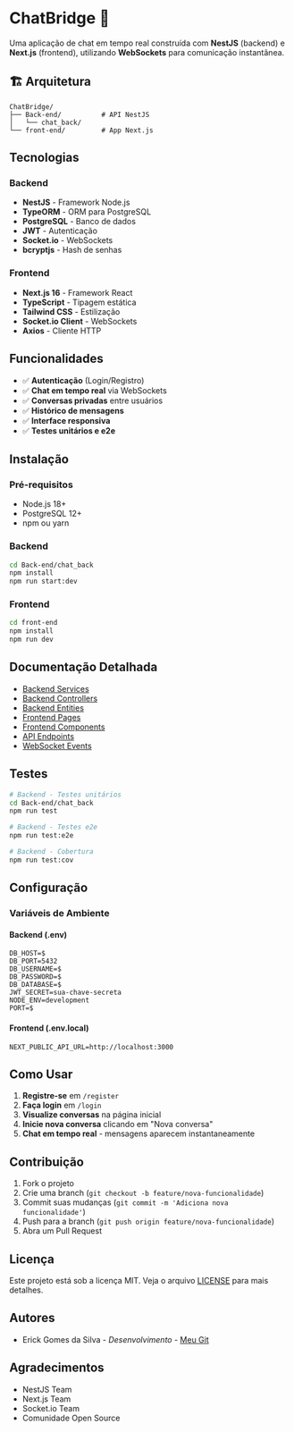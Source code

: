 # ChatBridge 💬

Uma aplicação de chat em tempo real construída com **NestJS** (backend) e **Next.js** (frontend), utilizando **WebSockets** para comunicação instantânea.

## 🏗️ Arquitetura

```
ChatBridge/
├── Back-end/          # API NestJS
│   └── chat_back/
└── front-end/         # App Next.js
```

## Tecnologias

### Backend
- **NestJS** - Framework Node.js
- **TypeORM** - ORM para PostgreSQL
- **PostgreSQL** - Banco de dados
- **JWT** - Autenticação
- **Socket.io** - WebSockets
- **bcryptjs** - Hash de senhas

### Frontend
- **Next.js 16** - Framework React
- **TypeScript** - Tipagem estática
- **Tailwind CSS** - Estilização
- **Socket.io Client** - WebSockets
- **Axios** - Cliente HTTP

## Funcionalidades

- ✅ **Autenticação** (Login/Registro)
- ✅ **Chat em tempo real** via WebSockets
- ✅ **Conversas privadas** entre usuários
- ✅ **Histórico de mensagens**
- ✅ **Interface responsiva**
- ✅ **Testes unitários e e2e**

## Instalação

### Pré-requisitos
- Node.js 18+
- PostgreSQL 12+
- npm ou yarn

### Backend
```bash
cd Back-end/chat_back
npm install
npm run start:dev
```

### Frontend
```bash
cd front-end
npm install
npm run dev
```

## Documentação Detalhada

- [Backend Services](./docs/backend-services.md)
- [Backend Controllers](./docs/backend-controllers.md)
- [Backend Entities](./docs/backend-entities.md)
- [Frontend Pages](./docs/frontend-pages.md)
- [Frontend Components](./docs/frontend-components.md)
- [API Endpoints](./docs/api-endpoints.md)
- [WebSocket Events](./docs/websocket-events.md)

## Testes

```bash
# Backend - Testes unitários
cd Back-end/chat_back
npm run test

# Backend - Testes e2e
npm run test:e2e

# Backend - Cobertura
npm run test:cov
```

## Configuração

### Variáveis de Ambiente

#### Backend (.env)
```env
DB_HOST=$
DB_PORT=5432
DB_USERNAME=$
DB_PASSWORD=$
DB_DATABASE=$
JWT_SECRET=sua-chave-secreta
NODE_ENV=development
PORT=$
```

#### Frontend (.env.local)
```env
NEXT_PUBLIC_API_URL=http://localhost:3000
```

## Como Usar

1. **Registre-se** em `/register`
2. **Faça login** em `/login`
3. **Visualize conversas** na página inicial
4. **Inicie nova conversa** clicando em "Nova conversa"
5. **Chat em tempo real** - mensagens aparecem instantaneamente

## Contribuição

1. Fork o projeto
2. Crie uma branch (`git checkout -b feature/nova-funcionalidade`)
3. Commit suas mudanças (`git commit -m 'Adiciona nova funcionalidade'`)
4. Push para a branch (`git push origin feature/nova-funcionalidade`)
5. Abra um Pull Request

## Licença

Este projeto está sob a licença MIT. Veja o arquivo [LICENSE](LICENSE) para mais detalhes.

## Autores

- Erick Gomes da Silva - *Desenvolvimento* - [Meu Git](https://github.com/ErickGomesSilva/)

## Agradecimentos

- NestJS Team
- Next.js Team
- Socket.io Team
- Comunidade Open Source
